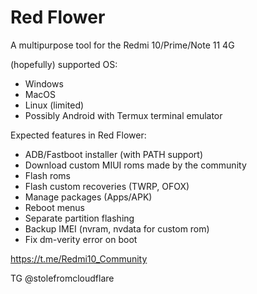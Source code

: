 # Red Flower
A multipurpose tool for the Redmi 10/Prime/Note 11 4G 

(hopefully) supported OS:
- Windows
- MacOS
- Linux (limited)
- Possibly Android with Termux terminal emulator

Expected features in Red Flower:
- ADB/Fastboot installer (with PATH support)
- Download custom MIUI roms made by the community
- Flash roms
- Flash custom recoveries (TWRP, OFOX)
- Manage packages (Apps/APK)
- Reboot menus
- Separate partition flashing
- Backup IMEI (nvram, nvdata for custom rom)
- Fix dm-verity error on boot

https://t.me/Redmi10_Community

TG @stolefromcloudflare
